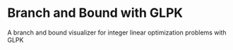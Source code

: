 # Branch and Bound with GLPK
A branch and bound visualizer for integer linear optimization problems with GLPK
